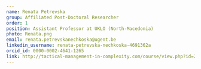```yaml
---
name: Renata Petrevska
group: Affiliated Post-Doctoral Researcher
order: 1
position: Assistant Professor at UKLO (North-Macedonia)
photo: Renata.png
email: renata.petrevskanechkoska@ugent.be
linkedin_username: renata-petrevska-nechkoska-4691362a
orcid_id: 0000-0002-4641-1265
link: http://tactical-management-in-complexity.com/course/view.php?id=2
---
```

